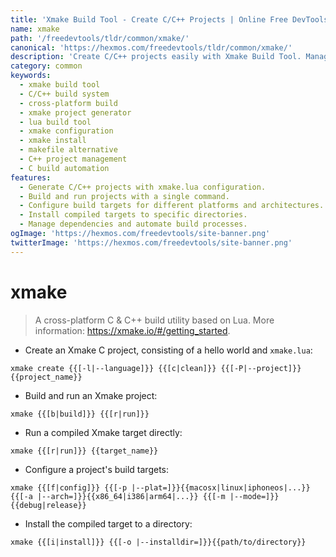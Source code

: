 ```yaml
---
title: 'Xmake Build Tool - Create C/C++ Projects | Online Free DevTools by Hexmos'
name: xmake
path: '/freedevtools/tldr/common/xmake/'
canonical: 'https://hexmos.com/freedevtools/tldr/common/xmake/'
description: 'Create C/C++ projects easily with Xmake Build Tool. Manage dependencies, configure build targets and compile across platforms. Free online tool, no registration required.'
category: common
keywords:
  - xmake build tool
  - C/C++ build system
  - cross-platform build
  - xmake project generator
  - lua build tool
  - xmake configuration
  - xmake install
  - makefile alternative
  - C++ project management
  - C build automation
features:
  - Generate C/C++ projects with xmake.lua configuration.
  - Build and run projects with a single command.
  - Configure build targets for different platforms and architectures.
  - Install compiled targets to specific directories.
  - Manage dependencies and automate build processes.
ogImage: 'https://hexmos.com/freedevtools/site-banner.png'
twitterImage: 'https://hexmos.com/freedevtools/site-banner.png'
---
```


# xmake

> A cross-platform C & C++ build utility based on Lua.
> More information: <https://xmake.io/#/getting_started>.

- Create an Xmake C project, consisting of a hello world and `xmake.lua`:

`xmake create {{[-l|--language]}} {{[c|clean]}} {{[-P|--project]}} {{project_name}}`

- Build and run an Xmake project:

`xmake {{[b|build]}} {{[r|run]}}`

- Run a compiled Xmake target directly:

`xmake {{[r|run]}} {{target_name}}`

- Configure a project's build targets:

`xmake {{[f|config]}} {{[-p |--plat=]}}{{macosx|linux|iphoneos|...}} {{[-a |--arch=]}}{{x86_64|i386|arm64|...}} {{[-m |--mode=]}}{{debug|release}}`

- Install the compiled target to a directory:

`xmake {{[i|install]}} {{[-o |--installdir=]}}{{path/to/directory}}`
